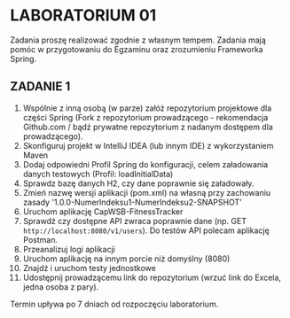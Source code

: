 # LABORATORIUM 01

Zadania proszę realizować zgodnie z własnym tempem. Zadania mają pomóc w przygotowaniu do Egzaminu oraz zrozumieniu
Frameworka Spring.

## ZADANIE 1

1. Wspólnie z inną osobą (w parze) załóż repozytorium projektowe dla części Spring (Fork z repozytorium prowadzącego -
   rekomendacja Github.com / bądź prywatne repozytorium z nadanym dostępem dla prowadzącego).
2. Skonfiguruj projekt w IntelliJ IDEA (lub innym IDE) z wykorzystaniem Maven
3. Dodaj odpowiedni Profil Spring do konfiguracji, celem załadowania danych testowych (Profil: loadInitialData)
4. Sprawdz bazę danych H2, czy dane poprawnie się załadowały.
5. Zmień nazwę wersji aplikacji (pom.xml) na własną przy zachowaniu zasady '1.0.0-NumerIndeksu1-NumerIndeksu2-SNAPSHOT'
6. Uruchom aplikację CapWSB-FitnessTracker
7. Sprawdź czy dostępne API zwraca poprawnie dane (np. GET `http://localhost:8080/v1/users`). Do testów API polecam
   aplikację Postman.
8. Przeanalizuj logi aplikacji
9. Uruchom aplikację na innym porcie niż domyślny (8080)
10. Znajdź i uruchom testy jednostkowe
11. Udostępnij prowadzącemu link do repozytorium (wrzuć link do Excela, jedna osoba z pary).

Termin upływa po 7 dniach od rozpoczęciu laboratorium.